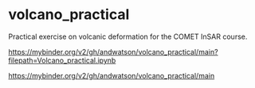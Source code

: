# volcano_practical
Practical exercise on volcanic deformation for the COMET InSAR course.

https://mybinder.org/v2/gh/andwatson/volcano_practical/main?filepath=Volcano_practical.ipynb

https://mybinder.org/v2/gh/andwatson/volcano_practical/main
